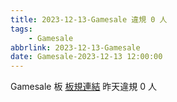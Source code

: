 ```yaml
---
title: 2023-12-13-Gamesale 違規 0 人
tags:
    - Gamesale
abbrlink: 2023-12-13-Gamesale
date: Gamesale-2023-12-13 12:00:00
---
```

Gamesale 板 [板規連結](https://www.ptt.cc/bbs/Gossiping/M.1637425085.A.07D.html)
昨天違規 0 人
